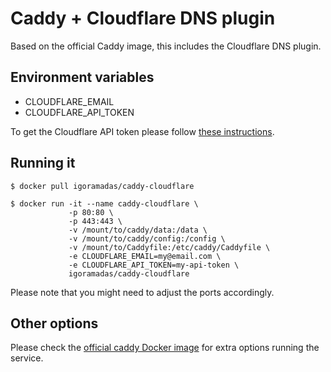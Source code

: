 # Caddy + Cloudflare DNS plugin

Based on the official Caddy image, this includes the Cloudflare DNS plugin.

## Environment variables

- CLOUDFLARE_EMAIL
- CLOUDFLARE_API_TOKEN

To get the Cloudflare API token please follow [these instructions](https://support.cloudflare.com/hc/en-us/articles/200167836-Managing-API-Tokens-and-Keys).

## Running it

    $ docker pull igoramadas/caddy-cloudflare

    $ docker run -it --name caddy-cloudflare \
                 -p 80:80 \
                 -p 443:443 \
                 -v /mount/to/caddy/data:/data \
                 -v /mount/to/caddy/config:/config \
                 -v /mount/to/Caddyfile:/etc/caddy/Caddyfile \
                 -e CLOUDFLARE_EMAIL=my@email.com \
                 -e CLOUDFLARE_API_TOKEN=my-api-token \
                 igoramadas/caddy-cloudflare

Please note that you might need to adjust the ports accordingly.

## Other options

Please check the [official caddy Docker image](https://hub.docker.com/_/caddy) for extra options running the service.
